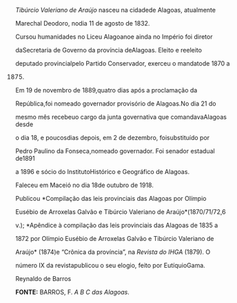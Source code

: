 

*Tibúrcio Valeriano de Araújo* nasceu na cidadede Alagoas, atualmente

Marechal Deodoro, nodia 11 de agosto de 1832.



Cursou humanidades no Liceu Alagoanoe ainda no Império foi diretor

daSecretaria de Governo da província deAlagoas. Eleito e reeleito

deputado provincialpelo Partido Conservador, exerceu o mandatode 1870 a

1875.



Em 19 de novembro de 1889,quatro dias após a proclamação da

República,foi nomeado governador provisório de Alagoas.No dia 21 do

mesmo mês recebeuo cargo da junta governativa que comandavaAlagoas desde

o dia 18, e poucosdias depois, em 2 de dezembro, foisubstituído por

Pedro Paulino da Fonseca,nomeado governador. Foi senador estadual de1891

a 1896 e sócio do InstitutoHistórico e Geográfico de Alagoas.



Faleceu em Maceió no dia 18de outubro de 1918.



Publicou *Compilação das leis provinciais das Alagoas por Olímpio

Eusébio de Arroxelas Galvão e Tibúrcio Valeriano de Araújo*(1870/71/72,6

v.); *Apêndice à compilação das leis provinciais das Alagoas de 1835 a

1872 por Olímpio Eusébio de Arroxelas Galvão e Tibúrcio Valeriano de

Araújo* (1874)e “Crônica da província”, na *Revista do IHGA* (1879). O

número IX da revistapublicou o seu elogio, feito por EutíquioGama.



Reynaldo de Barros



**FONTE:** BARROS, F. *A B C das Alagoas*.

